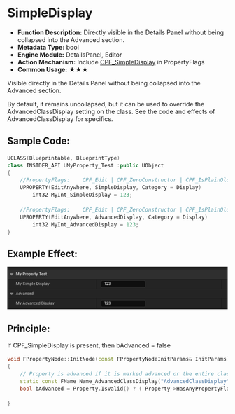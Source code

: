 # SimpleDisplay

- **Function Description:** Directly visible in the Details Panel without being collapsed into the Advanced section.
- **Metadata Type:** bool
- **Engine Module:** DetailsPanel, Editor
- **Action Mechanism:** Include [CPF_SimpleDisplay](../../../../Flags/EPropertyFlags/CPF_SimpleDisplay.md) in PropertyFlags
- **Common Usage:** ★★★

Visible directly in the Details Panel without being collapsed into the Advanced section.

By default, it remains uncollapsed, but it can be used to override the AdvancedClassDisplay setting on the class. See the code and effects of AdvancedClassDisplay for specifics.

## Sample Code:

```cpp
UCLASS(Blueprintable, BlueprintType)
class INSIDER_API UMyProperty_Test :public UObject
{
	//PropertyFlags:	CPF_Edit | CPF_ZeroConstructor | CPF_IsPlainOldData | CPF_NoDestructor | CPF_SimpleDisplay | CPF_HasGetValueTypeHash | CPF_NativeAccessSpecifierPublic
	UPROPERTY(EditAnywhere, SimpleDisplay, Category = Display)
		int32 MyInt_SimpleDisplay = 123;

	//PropertyFlags:	CPF_Edit | CPF_ZeroConstructor | CPF_IsPlainOldData | CPF_NoDestructor | CPF_AdvancedDisplay | CPF_HasGetValueTypeHash | CPF_NativeAccessSpecifierPublic
	UPROPERTY(EditAnywhere, AdvancedDisplay, Category = Display)
		int32 MyInt_AdvancedDisplay = 123;
}
```

## Example Effect:

![Untitled](Untitled.png)

## Principle:

If CPF_SimpleDisplay is present, then bAdvanced = false

```cpp
void FPropertyNode::InitNode(const FPropertyNodeInitParams& InitParams)
{
	// Property is advanced if it is marked advanced or the entire class is advanced and the property not marked as simple
	static const FName Name_AdvancedClassDisplay("AdvancedClassDisplay");
	bool bAdvanced = Property.IsValid() ? ( Property->HasAnyPropertyFlags(CPF_AdvancedDisplay) || ( !Property->HasAnyPropertyFlags( CPF_SimpleDisplay ) && Property->GetOwnerClass() && Property->GetOwnerClass()->GetBoolMetaData(Name_AdvancedClassDisplay) ) ) : false;

}
```